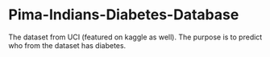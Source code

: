 # Pima-Indians-Diabetes-Database
The dataset from UCI (featured on kaggle as well). The purpose is to predict who from the dataset has diabetes.
